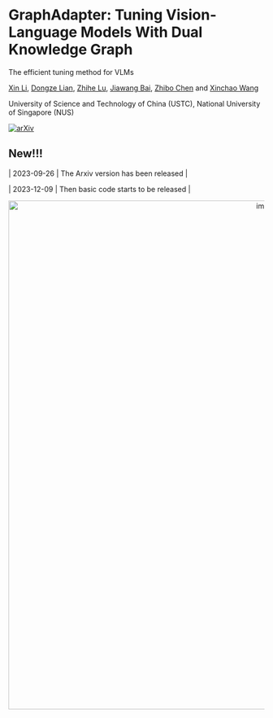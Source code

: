 # GraphAdapter: Tuning Vision-Language Models With Dual Knowledge Graph
The efficient tuning method for VLMs

[Xin Li](http://home.ustc.edu.cn/~lixin666/), [Dongze Lian](), [Zhihe Lu](), [Jiawang Bai](), [Zhibo Chen](https://scholar.google.com/citations?user=1ayDJfsAAAAJ&hl=en) and [Xinchao Wang]()

University of Science and Technology of China (USTC), National University of Singapore (NUS)

[![arXiv](https://img.shields.io/badge/arXiv-Paper-<COLOR>.svg)](https://arxiv.org/abs/2309.13625)

## New!!!
| 2023-09-26  | The Arxiv version has been released | 

| 2023-12-09  | Then basic code starts to be released |

<p align="center">
  <img src="./figs/GraphAdapter.png" alt="image" style="width:1000px;">
</p>
